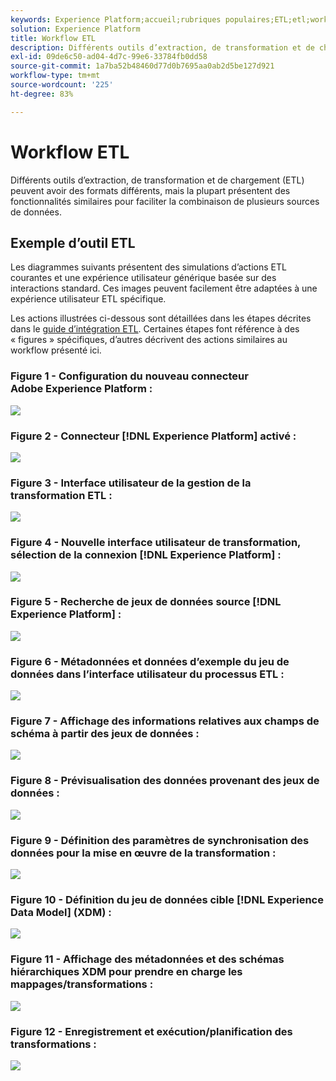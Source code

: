 ```yaml
---
keywords: Experience Platform;accueil;rubriques populaires;ETL;etl;workflow etl;workflow ETL
solution: Experience Platform
title: Workflow ETL
description: Différents outils d’extraction, de transformation et de chargement (ETL) peuvent avoir des formats différents, mais la plupart présentent des fonctionnalités similaires pour faciliter la combinaison de plusieurs sources de données.
exl-id: 09de6c50-ad04-4d7c-99e6-33784fb0dd58
source-git-commit: 1a7ba52b48460d77d0b7695aa0ab2d5be127d921
workflow-type: tm+mt
source-wordcount: '225'
ht-degree: 83%

---
```


# Workflow ETL

Différents outils d’extraction, de transformation et de chargement (ETL) peuvent avoir des formats différents, mais la plupart présentent des fonctionnalités similaires pour faciliter la combinaison de plusieurs sources de données.

## Exemple d’outil ETL

Les diagrammes suivants présentent des simulations d’actions ETL courantes et une expérience utilisateur générique basée sur des interactions standard. Ces images peuvent facilement être adaptées à une expérience utilisateur ETL spécifique.

Les actions illustrées ci-dessous sont détaillées dans les étapes décrites dans le [guide d’intégration ETL](home.md). Certaines étapes font référence à des « figures » spécifiques, d’autres décrivent des actions similaires au workflow présenté ici.

### Figure 1 - Configuration du nouveau connecteur Adobe Experience Platform :

![](images/image2.png)

### Figure 2 - Connecteur [!DNL Experience Platform] activé :

![](images/image3.png)

### Figure 3 - Interface utilisateur de la gestion de la transformation ETL :

![](images/image4.png)

### Figure 4 - Nouvelle interface utilisateur de transformation, sélection de la connexion [!DNL Experience Platform] :

![](images/image5.png)

### Figure 5 - Recherche de jeux de données source [!DNL Experience Platform] :

![](images/image6.png)

### Figure 6 - Métadonnées et données d’exemple du jeu de données dans l’interface utilisateur du processus ETL :

![](images/image7.png)

### Figure 7 - Affichage des informations relatives aux champs de schéma à partir des jeux de données :

![](images/image8.png)

### Figure 8 - Prévisualisation des données provenant des jeux de données :

![](images/image9.png)

### Figure 9 - Définition des paramètres de synchronisation des données pour la mise en œuvre de la transformation :

![](images/image10.png)

### Figure 10 - Définition du jeu de données cible [!DNL Experience Data Model] (XDM) :

![](images/image11.png)

### Figure 11 - Affichage des métadonnées et des schémas hiérarchiques XDM pour prendre en charge les mappages/transformations :

![](images/image12.png)

### Figure 12 - Enregistrement et exécution/planification des transformations :

![](images/image13.png)
